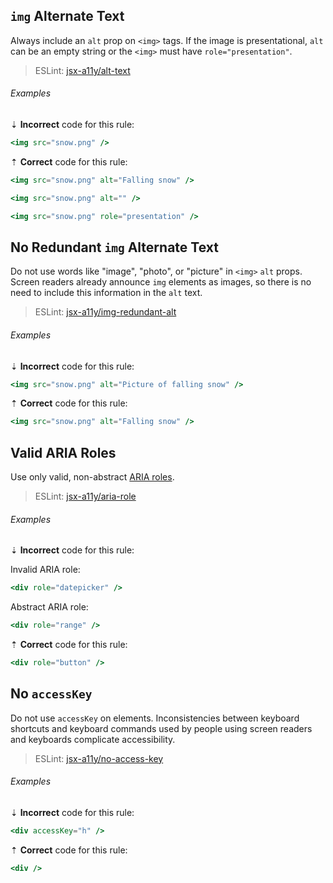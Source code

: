 <!--lint disable no-duplicate-headings-->

## `img` Alternate Text

Always include an `alt` prop on `<img>` tags. If the image is presentational, `alt` can be an empty string or the `<img>` must have `role="presentation"`.

> ESLint: [jsx-a11y/alt-text][eslint-jsx-a11y/alt-text]

###### Examples

⇣ **Incorrect** code for this rule:

```jsx
<img src="snow.png" />
```

⇡ **Correct** code for this rule:

```jsx
<img src="snow.png" alt="Falling snow" />
```

```jsx
<img src="snow.png" alt="" />
```

```jsx
<img src="snow.png" role="presentation" />
```

## No Redundant `img` Alternate Text

Do not use words like "image", "photo", or "picture" in `<img>` `alt` props. Screen readers already announce `img` elements as images, so there is no need to include this information in the `alt` text.

> ESLint: [jsx-a11y/img-redundant-alt][eslint-jsx-a11y/img-redundant-alt]

###### Examples

⇣ **Incorrect** code for this rule:

```jsx
<img src="snow.png" alt="Picture of falling snow" />
```

⇡ **Correct** code for this rule:

```jsx
<img src="snow.png" alt="Falling snow" />
```

## Valid ARIA Roles

Use only valid, non-abstract [ARIA roles][ref-w3-aria_roles].

> ESLint: [jsx-a11y/aria-role][eslint-jsx-a11y/aria-role]

###### Examples

⇣ **Incorrect** code for this rule:

Invalid ARIA role:

```jsx
<div role="datepicker" />
```

Abstract ARIA role:

```jsx
<div role="range" />
```

⇡ **Correct** code for this rule:

```jsx
<div role="button" />
```

## No `accessKey`

Do not use `accessKey` on elements. Inconsistencies between keyboard shortcuts and keyboard commands used by people using screen readers and keyboards complicate accessibility.

> ESLint: [jsx-a11y/no-access-key][eslint-jsx-a11y/no-access-key]

###### Examples

⇣ **Incorrect** code for this rule:

```jsx
<div accessKey="h" />
```

⇡ **Correct** code for this rule:

```jsx
<div />
```

[eslint-jsx-a11y/alt-text]: https://github.com/evcohen/eslint-plugin-jsx-a11y/blob/master/docs/rules/alt-text.md
[eslint-jsx-a11y/aria-role]: https://github.com/evcohen/eslint-plugin-jsx-a11y/blob/master/docs/rules/aria-role.md
[eslint-jsx-a11y/img-redundant-alt]: https://github.com/evcohen/eslint-plugin-jsx-a11y/blob/master/docs/rules/img-redundant-alt.md
[eslint-jsx-a11y/no-access-key]: https://github.com/evcohen/eslint-plugin-jsx-a11y/blob/master/docs/rules/no-access-key.md
[ref-w3-aria_roles]: https://www.w3.org/TR/wai-aria/#usage_intro
